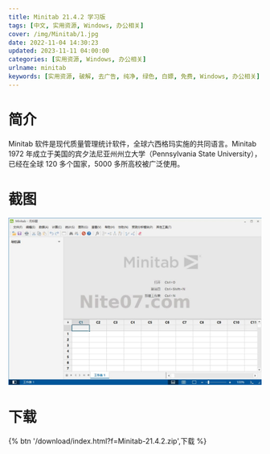 ```yaml
---
title: Minitab 21.4.2 学习版
tags: [中文, 实用资源, Windows, 办公相关]
cover: /img/Minitab/1.jpg
date: 2022-11-04 14:30:23
updated: 2023-11-11 04:00:00
categories: [实用资源, Windows, 办公相关]
urlname: minitab
keywords: [实用资源, 破解, 去广告, 纯净, 绿色, 白嫖, 免费, Windows, 办公相关]
---
```


# 简介

Minitab 软件是现代质量管理统计软件，全球六西格玛实施的共同语言。Minitab 1972 年成立于美国的宾夕法尼亚州州立大学（Pennsylvania State University），已经在全球 120 多个国家，5000 多所高校被广泛使用。

# 截图

![](/img/Minitab/2.jpg)

# 下载

{% btn '/download/index.html?f=Minitab-21.4.2.zip',下载 %}
